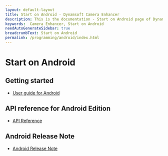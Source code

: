 ```yaml
---
layout: default-layout
title: Start on Android - Dynamsoft Camera Enhancer
description: This is the documentation - Start on Android page of Dynamsoft Camera Enhancer.
keywords:  Camera Enhancer, Start on Android
needAutoGenerateSidebar: true
breadcrumbText: Start on Android
permalink: /programming/android/index.html
---
```


# Start on Android

## Getting started

- [User guide for Android]({{site.android-guide}}guide.html)

## API reference for Android Edition

- [API Reference](api-reference.md)

## Android Release Note

- [Android Release Note]({{site.android-release-note}})
